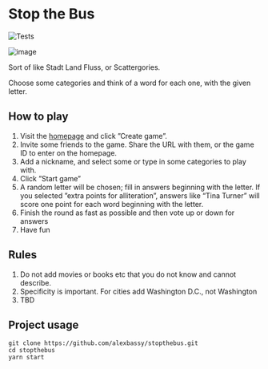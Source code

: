 
# Stop the Bus

![Tests](https://github.com/alexbassy/stopthebus/workflows/Tests/badge.svg)

![image](https://user-images.githubusercontent.com/1243909/85988386-38d49680-b9ef-11ea-98b9-7c3dfac62f1b.png)

Sort of like Stadt Land Fluss, or Scattergories.

Choose some categories and think of a word for each one, with the given letter.

## How to play

1. Visit the [homepage](https://stopthebus.herokuapp.com) and click ”Create game”.
2. Invite some friends to the game. Share the URL with them, or the game ID to enter on the homepage.
3. Add a nickname, and select some or type in some categories to play with.
4. Click ”Start game”
5. A random letter will be chosen; fill in answers beginning with the letter. 
   If you selected ”extra points for alliteration”, answers like “Tina Turner” will score one point for each word beginning with the letter.
6. Finish the round as fast as possible and then vote up or down for answers
7. Have fun


## Rules

1. Do not add movies or books etc that you do not know and cannot describe.
2. Specificity is important. For cities add Washington D.C., not Washington
3. TBD


## Project usage

```
git clone https://github.com/alexbassy/stopthebus.git
cd stopthebus
yarn start
```
